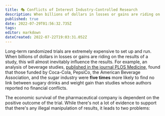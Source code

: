 ```yaml
---
title: 🎭 Conflicts of Interest Industry-Controlled Research
description: When billions of dollars in losses or gains are riding on the results of a study, this will almost inevitably influence the results.
published: true
date: 2022-07-29T01:56:32.735Z
tags:
editor: markdown
dateCreated: 2022-07-22T19:03:31.052Z
---
```


Long-term randomized trials are extremely expensive to set up and run. When billions of dollars in losses or gains are riding on the results of a study, this will almost inevitably influence the results. For example, an analysis of beverage studies, [published in the journal PLOS Medicine,](https://web.archive.org/web/20211207021133/https://journals.plos.org/plosmedicine/article?id=10.1371/journal.pmed.1001578#s3) found that those funded by Coca-Cola, PepsiCo, the American Beverage Association, and the sugar industry were **five times** more likely to find no link between sugary drinks and weight gain than studies whose authors reported no financial conflicts.

The economic survival of the pharmaceutical company is dependent on the positive outcome of the trial. While there's not a lot of evidence to support that there's any illegal manipulation of results, it leads to two problems:
